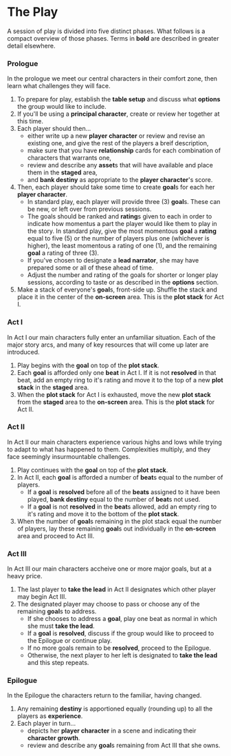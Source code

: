 # The Play
A session of play is divided into five distinct phases. What follows is a compact overview of those phases.  Terms in **bold** are described in greater detail elsewhere.

### Prologue
In the prologue we meet our central characters in their comfort zone, then learn what challenges they will face.

1. To prepare for play, establish the **table setup** and discuss what **options** the group would like to include.
1. If you'll be using a **principal character**, create or review her together at this time.
1. Each player should then... 
   * either write up a new **player character** or review and revise an existing one, and give the rest of the players a breif description,
   * make sure that you have **relationship** cards for each combination of characters that warrants one,
   * review and describe any **asset**s that will have available and place them in the **staged** area,
   * and **bank destiny** as appropriate to the **player character**'s score.
1. Then, each player should take some time to create **goal**s for each her **player character**.  
   * In standard play, each player will provide three (3) **goal**s.  These can be new, or left over from previous sessions.
   * The goals should be ranked and **rating**s given to each in order to indicate how momentus a part the player would like them to play in the story.  In standard play, give the most momentous **goal** a **rating** equal to five (5) or the number of players plus one (whichever is higher), the least momentous a rating of one (1), and the remaining **goal** a rating of three (3).
   * If you've chosen to designate a **lead narrator**, she may have prepared some or all of these ahead of time.
   * Adjust the number and rating of the goals for shorter or longer play sessions, according to taste or as described in the **options** section.
1. Make a stack of everyone's **goal**s, front-side up. Shuffle the stack and place it in the center of the **on-screen** area.  This is the **plot stack** for Act I. 
  
### Act I
In Act I our main characters fully enter an unfamiliar situation.  Each of the major story arcs, and many of key resources that will come up later are introduced.

1. Play begins with the **goal** on top of the **plot stack**.  
1. Each **goal** is afforded only one **beat** in Act I.  If it is not **resolved** in that beat, add an empty ring to it's rating and move it to the top of a new **plot stack** in the **staged** area.
1. When the **plot stack** for Act I is exhausted, move the new **plot stack** from the **staged** area to the **on-screen** area.  This is the **plot stack** for Act II.
  
### Act II
In Act II our main characters experience various highs and lows while trying to adapt to what has happened to them.  Complexities multiply, and they face seemingly insurmountable challenges.

1. Play continues with the **goal** on top of the **plot stack**.
1. In Act II, each **goal** is afforded a number of **beat**s equal to the number of players.
   * If a **goal** is **resolved** before all of the **beats** assigned to it have been played, **bank destiny** equal to the number of **beat**s not used.
   * If a **goal** is not **resolved** in the **beat**s allowed, add an empty ring to it's rating and move it to the bottom of the **plot stack**.
1. When the number of **goal**s remaining in the plot stack equal the number of players, lay these remaining **goal**s out individually in the **on-screen** area and proceed to Act III.
  
### Act III
In Act III our main characters accheive one or more major goals, but at a heavy price. 

1. The last player to **take the lead** in Act II designates which other player may begin Act III.
1. The designated player may choose to pass or choose any of the remaining **goal**s to address.
   * If she chooses to address a **goal**, play one beat as normal in which she must **take the lead**.
   * If a **goal** is **resolved**, discuss if the group would like to proceed to the Epilogue or continue play.
   * If no more goals remain to be **resolved**, proceed to the Epilogue.  
   * Otherwise, the next player to her left is designated to **take the lead** and this step repeats.

### Epilogue
In the Epilogue the characters return to the familiar, having changed.  

1. Any remaining **destiny** is apportioned equally (rounding up) to all the players as **experience**.
1. Each player in turn...
   * depicts her **player character** in a scene and indicating their **character growth**.
   * review and describe any **goal**s remaining from Act III that she owns.
